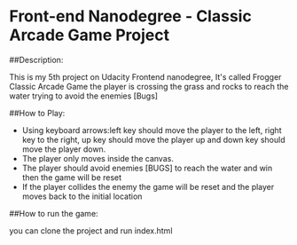 Front-end Nanodegree - Classic Arcade Game Project
===================================================

##Description:

This is my 5th project on Udacity Frontend nanodegree, It's called Frogger Classic Arcade Game
the player is crossing the grass and rocks to reach the water trying to avoid the enemies [Bugs]

##How to Play:

* Using keyboard arrows:left key should move the player to the left, right key to the right, up key should move the player up and down key should move the player down.
* The player only moves inside the canvas.
* The player should avoid enemies [BUGS] to reach the water and win then the game will be reset
* If the player collides the enemy the game will be reset and the player moves back to the initial location 

##How to run the game:

you can clone the project and run index.html